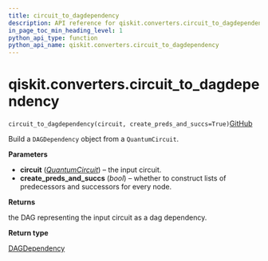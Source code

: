 ```yaml
---
title: circuit_to_dagdependency
description: API reference for qiskit.converters.circuit_to_dagdependency
in_page_toc_min_heading_level: 1
python_api_type: function
python_api_name: qiskit.converters.circuit_to_dagdependency
---
```


# qiskit.converters.circuit\_to\_dagdependency

<span id="qiskit.converters.circuit_to_dagdependency" />

`circuit_to_dagdependency(circuit, create_preds_and_succs=True)`[GitHub](https://github.com/qiskit/qiskit/tree/stable/0.42/qiskit/converters/circuit_to_dagdependency.py "view source code")

Build a `DAGDependency` object from a `QuantumCircuit`.

**Parameters**

*   **circuit** ([*QuantumCircuit*](qiskit.circuit.QuantumCircuit "qiskit.circuit.QuantumCircuit")) – the input circuit.
*   **create\_preds\_and\_succs** (*bool*) – whether to construct lists of predecessors and successors for every node.

**Returns**

the DAG representing the input circuit as a dag dependency.

**Return type**

[DAGDependency](qiskit.dagcircuit.DAGDependency "qiskit.dagcircuit.DAGDependency")

